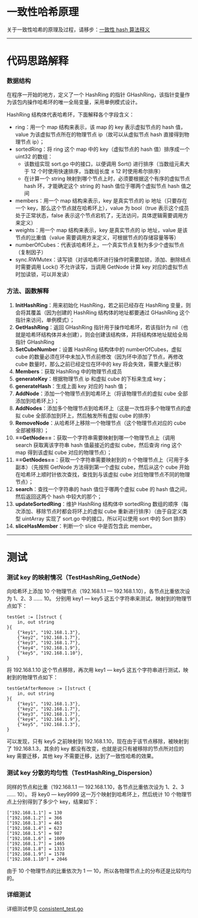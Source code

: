 # 一致性哈希原理

关于一致性哈希的原理及过程，请移步：[一致性 hash 算法释义](https://www.cnblogs.com/haippy/archive/2011/12/10/2282943.html)

---

# 代码思路解释

### 数据结构

在程序一开始的地方，定义了一个 HashRing 的指针 GHashRing，该指针变量作为该包内操作哈希环的唯一全局变量，采用单例模式设计。

HashRing 结构体代表哈希环，下面解释各个字段含义：
- ring：用一个 map 结构来表示，该 map 的 key 表示虚拟节点的 hash 值，value 为该虚拟节点所在的物理节点 ip（故可以从虚拟节点 hash 直接得到物理节点 ip）；
- sortedRing：将 ring 这个 map 中的 key（虚拟节点的 hash 值）排序成一个 uint32 的数组：
    - 该数组实现 sort.go 中的接口，以便调用 Sort() 进行排序（当数组元素大于 12 个时使用快速排序，当数组长度 ≤ 12 时使用希尔排序）
    - 在计算一个 string 映射到哪个节点上时，必须要根据这个有序的虚拟节点 hash 环，才能确定这个 string 的 hash 值位于哪两个虚拟节点 hash 值之间
- members：用一个 map 结构来表示，key 是真实节点的 ip 地址（只要存在一个 key，那么这个节点就在哈希环上），value 为 bool（true 表示这个成员处于正常状态，false 表示这个节点宕机了，无法访问，具体逻辑需要调用方来定义）
- weights：用一个 map 结构来表示，key 是真实节点的 ip 地址，value 是该节点的比重值（value 需要调用方来定义，可根据节点的存储容量等等）
- numberOfCubes：代表该哈希环上，一个真实节点复制为多少个虚拟节点（复制因子）
- sync.RWMutex：读写锁（对该哈希环进行操作时需要加锁，添加、删除结点时需要调用 Lock() 不允许读写，当调用 GetNode 计算 key 对应的虚拟节点时加读锁，可以并发读）

### 方法、函数解释

1. **InitHashRing**：用来初始化 HashRing，若之前已经存在 HashRing 变量，则会将其覆盖（因为创建的 HashRing 结构体的地址都要通过 GHashRing 这个指针来访问，单例模式）；
2. **GetHashRing**：返回 GHashRing 指针用于操作哈希环，若该指针为 nil（也就是哈希环结构体并未创建），则会创建该结构体，并将结构体地址赋给全局指针 GHashRing
3. **SetCubeNumber**：设置 HashRing 结构体中的 numberOfCubes，虚拟 cube 的数量必须在环中未加入节点前修改（因为环中添加了节点，再修改 cube 数量时，那么之前已经定位在环中的 key 将会失效，需要大量迁移）
4. **Members**：获取 HashRing 中的物理节点成员
5. **generateKey**：根据物理节点 ip 和虚拟 cube 的下标来生成 key；
6. **generateHash**：生成上面 key 对应的 hash 值；
7. **AddNode**：添加一个物理节点到哈希环上（将该物理节点的虚拟 cube 全部添加到哈希环上）；
8. **AddNodes**：添加多个物理节点到哈希环上（这是一次性将多个物理节点的虚拟 cube 全部添加到环上，然后触发所有虚拟 cube 的排序）
9. **RemoveNode**：从哈希环上移除一个物理节点（这个物理节点对应的 cube 全部被移除）；
10. **==GetNode==**：获取一个字符串需要映射到哪一个物理节点上（调用 search 获取离该字符串 hash 值最接近的虚拟 cube，然后查询  ring 这个 map 得到该虚拟 cube 对应的物理节点）；
11. **==GetNodes==**：获取一个字符串需要映射到的 n 个物理节点上（可用于多副本）（先按照 GetNode 方法得到第一个虚拟 cube，然后从这个 cube 开始在哈希环上顺时针依次查找，查找到与该虚拟 cube 对应物理节点不同的物理节点）；
12. **search**：查找一个字符串的 hash 值位于哪两个虚拟 cube 的 hash 值之间，然后返回这两个 hash 中较大的那个；
13. **updateSortedRing**：维护 HashRing 结构体中 sortedRing 数组的顺序（每次添加、移除节点时都会将环上的虚拟 cube 重新进行排序）（由于自定义类型 uintArray 实现了 sort.go 中的接口，所以可以使用 sort 中的 Sort 排序）
14. **sliceHasMember**：判断一个 slice 中是否包含此 member。

---

# 测试

### 测试 key 的映射情况（TestHashRing_GetNode）

向哈希环上添加 10 个物理节点（192.168.1.1 — 192.168.1.10），各节点比重依次设为 1、2、3 …… 10。
分别用 key1 — key5 这五个字符串来测试，映射到的物理节点如下：
```
testGet := []struct {
	in, out string
}{
	{"key1", "192.168.1.3"},
	{"key2", "192.168.1.7"},
	{"key3", "192.168.1.7"},
	{"key4", "192.168.1.9"},
	{"key5", "192.168.1.10"},
}
```

将 192.168.1.10 这个节点移除，再次用 key1 — key5 这五个字符串进行测试，映射到的物理节点如下：
```
testGetAfterRemove := []struct {
	in, out string
}{
	{"key1", "192.168.1.3"},
	{"key2", "192.168.1.7"},
	{"key3", "192.168.1.7"},
	{"key4", "192.168.1.9"},
	{"key5", "192.168.1.3"},
}
```

可以发现，只有 key5 之前映射到 192.168.1.10，现在由于该节点移除，被映射到了 192.168.1.3，其余的 key 都没有改变，也就是说只有被移除的节点所对应的 key 需要迁移，其他 key 不需要迁移，达到了一致性哈希的效果。


### 测试 key 分散的均匀性（TestHashRing_Dispersion）

同样的节点和比重（192.168.1.1 — 192.168.1.10，各节点比重依次设为 1、2、3 …… 10）。
将 key0 — key9999 这一万个映射到哈希环上，然后统计 10 个物理节点上分别得到了多少个 key，结果如下：

```
["192.168.1.1"] = 130
["192.168.1.2"] = 366
["192.168.1.3"] = 463
["192.168.1.4"] = 623
["192.168.1.5"] = 987
["192.168.1.6"] = 1009
["192.168.1.7"] = 1465
["192.168.1.8"] = 1333
["192.168.1.9"] = 1578
["192.168.1.10"] = 2046
```

由于 10 个物理节点的比重依次为 1 — 10，所以各物理节点上的分布还是比较均匀的。

### 详细测试

详细测试参见 [consistent_test.go](https://github.com/dong329041/consistentHash/blob/master/consistentHash_test.go)
